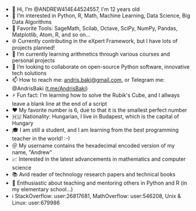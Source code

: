 - 👋 Hi, I’m @ANDREW414E44524557, I'm 12 years old
- 👀 I’m interested in Python, R, Math, Machine Learning, Data Science, Big Data Algorithms
- 🧰 Favorite Tools: SageMath, Scilab, Octave, SciPy, NumPy, Pandas, Matplotlib, Atom, R, and so on...
- 🌐 Currently contributing in the eXpert Framework, but I have lots of projects planned!
- 🌱 I’m currently learning arithmetics through various courses and personal projects
- 💞️ I’m looking to collaborate on open-source Python software, innovative tech solutions
- 📫 How to reach me: [andris.baki@gmail.com](mailto:andris.baki@gmail.com), or Telegram me: @AndrisBaki ([t.me/AndrisBaki](t.me/AndrisBaki))
- ⚡ Fun fact: I'm learning how to solve the Rubik's Cube, and I allways leave a blank line at the end of a script
- ❤️ My favorite number is 6, due to that it is the smallest perfect number
- 🇭🇺 Nationality: Hungarian, I live in Budapest, which is the capital of Hungary
- 🎓 I am still a student, and I am learning from the best programming teacher in the world! :-)
- ＠ My username contains the hexadecimal encoded version of my name, "Andrew"
- 📈 Interested in the latest advancements in mathematics and computer science
- 📚 Avid reader of technology research papers and technical books
- 🌟 Enthusiastic about teaching and mentoring others in Python and R (in my elementary school...)
- ℹ️ StackOverflow: user:26817681, MathOverflow: user:546208, Unix & Linux: user:679986

